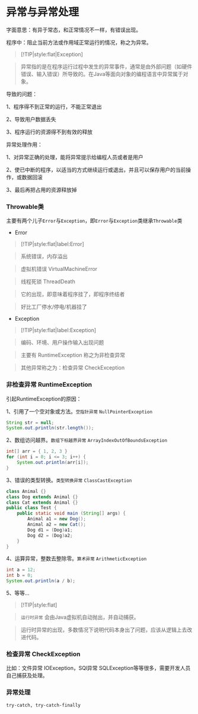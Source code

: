 # 异常与异常处理

字面意思：有异于常态，和正常情况不一样，有错误出现。

程序中：阻止当前方法或作用域正常运行的情况，称之为异常。

> [!TIP|style:flat|Exception]

> 异常指的是在程序运行过程中发生的异常事件，通常是由外部问题（如硬件错误、输入错误）所导致的。在Java等面向对象的编程语言中异常属于对象。

导致的问题：

1、程序得不到正常的运行，不能正常退出

2、导致用户数据丢失

3、程序运行的资源得不到有效的释放

异常处理作用：

1、对异常正确的处理，能将异常提示给编程人员或者是用户

2、使已中断的程序，以适当的方式继续运行或退出，并且可以保存用户的当前操作，或数据回滚

3、最后再把占用的资源释放掉

### Throwable类

主要有两个儿子`Error`与`Exception`，即`Error`与`Exception`类继承`Throwable`类

* Error

> [!TIP|style:flat|label:Error]

> 系统错误，内存溢出

> 虚拟机错误 VirtualMachineError

> 线程死锁 ThreadDeath

> 它的出现，即意味着程序挂了，即程序终结者

> 好比工厂停水/停电/机器挂了

* Exception

> [!TIP|style:flat|label:Exception]

> 编码、环境、用户操作输入出现问题

> 主要有 RuntimeException 称之为非检查异常

> 其他异常称之为：检查异常 CheckException

### 非检查异常 RuntimeException

引起RuntimeException的原因：

1、引用了一个空对象或方法。`空指针异常` `NullPointerException`

```java
String str = null;
System.out.println(str.length());
```

2、数组访问越界。`数组下标越界异常` `ArrayIndexOutOfBoundsException`

```java
int[] arr = { 1, 2, 3 }
for (int i = 0; i <= 3; i++) {
    System.out.println(arr[i]);
}
```

3、错误的类型转换。`类型转换异常` `ClassCastException`

```java
class Animal {}
class Dog extends Animal {}
class Cat extends Animal {}
public class Test {
    public static void main (String[] args) {
        Animal a1 = new Dog();
        Animal a2 = new Cat();
        Dog d1 = (Dog)a1;
        Dog d2 = (Dog)a2;
    }
}
```

4、运算异常，整数去整除零。`算术异常` `ArithmeticException`

```java
int a = 12;
int b = 0;
System.out.println(a / b);
```

5、等等...

> [!TIP|style:flat]

> `运行时异常` 会由Java虚拟机自动抛出，并自动捕获。

> 运行时异常的出现，多数情况下说明代码本身出了问题，应该从逻辑上去改进代码。

### 检查异常 CheckException

比如：文件异常 IOException，SQl异常 SQLException等等很多，需要开发人员自己捕获及处理。

### 异常处理

```
try-catch, try-catch-finally
```
